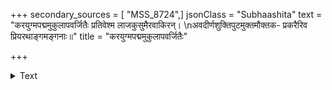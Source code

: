 +++
secondary_sources = [ "MSS_8724",]
jsonClass = "Subhaashita"
text = "करयुग्मपद्ममुकुलापवर्जितैः प्रतिवेश्म लाजकुसुमैरवाकिरन्।  \nअवदीर्णशुक्तिपुटमुक्तमौक्तक- प्रकरैरिव प्रियरथाङ्गमङ्गनाः॥"
title = "करयुग्मपद्ममुकुलापवर्जितैः"

+++

<details><summary>Text</summary>

करयुग्मपद्ममुकुलापवर्जितैः प्रतिवेश्म लाजकुसुमैरवाकिरन्।  
अवदीर्णशुक्तिपुटमुक्तमौक्तक- प्रकरैरिव प्रियरथाङ्गमङ्गनाः॥
</details>
